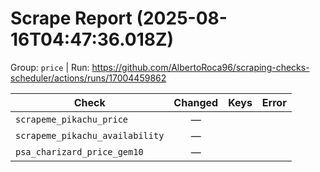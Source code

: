 # Scrape Report (2025-08-16T04:47:36.018Z)

Group: `price`  |  Run: https://github.com/AlbertoRoca96/scraping-checks-scheduler/actions/runs/17004459862

| Check | Changed | Keys | Error |
|---|:---:|:--|:--|
| `scrapeme_pikachu_price` | — |  |  |
| `scrapeme_pikachu_availability` | — |  |  |
| `psa_charizard_price_gem10` | — |  |  |

